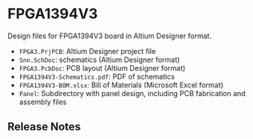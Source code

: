 # FPGA1394V3
Design files for FPGA1394V3 board in Altium Designer format.

* `FPGA3.PrjPCB`: Altium Designer project file
* `Snn.SchDoc`: schematics (Altium Designer format)
* `FPGA3.PcbDoc`: PCB layout (Altium Designer format)
* `FPGA1394V3-Schematics.pdf`: PDF of schematics
* `FPGA1394V3-BOM.xlsx`: Bill of Materials (Microsoft Excel format)
* `Panel`: Subdirectory with panel design, including PCB fabrication and assembly files
 
## Release Notes

